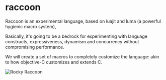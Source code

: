 raccoon
=======

Raccoon is an experimental language, based on luajit and luma (a powerful hygienic macro system),

Basically, it's going to be a bedrock for experimenting with language constructs, expressiveness, dynamism and concurrency without compromising performance.

We will create a set of macros to completely customize the language: akin to how objective-C customizes and extends C.


![Rocky Raccoon](https://raw.github.com/andrewmcv/raccoon/master/docs/images/rocky.png)

